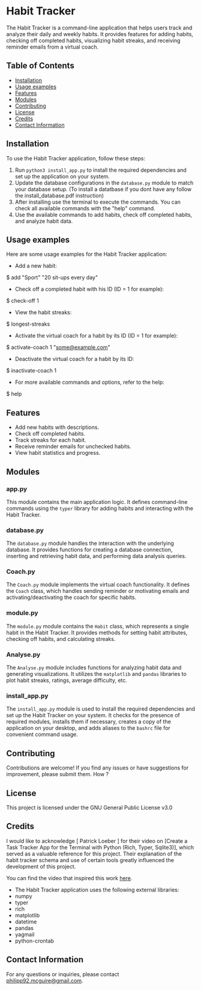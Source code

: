 # Habit Tracker

The Habit Tracker is a command-line application that helps users track and analyze their daily and weekly habits. It provides features for adding habits, checking off completed habits, visualizing habit streaks, and receiving reminder emails from a virtual coach.


## Table of Contents

- [Installation](#installation)
- [Usage examples](#usage)
- [Features](#features)
- [Modules](#documentation)
- [Contributing](#contributing)
- [License](#license)
- [Credits](#credits)
- [Contact Information](#contact-information)


## Installation

To use the Habit Tracker application, follow these steps:

1. Run `python3 install_app.py` to install the required dependencies and set up the application on your system.
2. Update the database configurations in the `database.py` module to match your database setup. (To install a datatbase if you dont have any follow the install_database.pdf instruction)
3. After installing use the terminal to execute the commands. You can check all available commands with the "help" command.
4. Use the available commands to add habits, check off completed habits, and analyze habit data.


## Usage examples

Here are some usage examples for the Habit Tracker application:

- Add a new habit:

$ add "Sport" "20 sit-ups every day"

- Check off a completed habit with his ID (ID = 1 for example):

$ check-off 1

- View the habit streaks:

$ longest-streaks

- Activate the virtual coach for a habit by its ID (ID = 1 for example):

$ activate-coach 1 "some@example.com"

- Deactivate the virtual coach for a habit by its ID:

$ inactivate-coach 1

- For more available commands and options, refer to the help:

$ help


## Features

- Add new habits with descriptions.
- Check off completed habits.
- Track streaks for each habit.
- Receive reminder emails for unchecked habits.
- View habit statistics and progress.


## Modules

### app.py

This module contains the main application logic. It defines command-line commands using the `typer` library for adding habits and interacting with the Habit Tracker.

### database.py

The `database.py` module handles the interaction with the underlying database. It provides functions for creating a database connection, inserting and retrieving habit data, and performing data analysis queries.

### Coach.py

The `Coach.py` module implements the virtual coach functionality. It defines the `Coach` class, which handles sending reminder or motivating emails and activating/deactivating the coach for specific habits.

### module.py

The `module.py` module contains the `Habit` class, which represents a single habit in the Habit Tracker. It provides methods for setting habit attributes, checking off habits, and calculating streaks.

### Analyse.py

The `Analyse.py` module includes functions for analyzing habit data and generating visualizations. It utilizes the `matplotlib` and `pandas` libraries to plot habit streaks, ratings, average difficulty, etc.

### install_app.py

The `install_app.py` module is used to install the required dependencies and set up the Habit Tracker on your system. It checks for the presence of required modules, installs them if necessary, creates a copy of the application on your desktop, and adds aliases to the `bashrc` file for convenient command usage.


## Contributing

Contributions are welcome! If you find any issues or have suggestions for improvement, please submit them. How ?


## License

This project is licensed under the GNU General Public License v3.0


## Credits

I would like to acknowledge [ Patrick Loeber ] for their video on [Create a Task Tracker App for the Terminal with Python (Rich, Typer, Sqlite3)], which served as a valuable reference for this project. Their explanation of the habit tracker schema and use of certain tools greatly influenced the development of this project.

You can find the video that inspired this work [here](https://www.youtube.com/watch?v=ynd67UwG_cI).

- The Habit Tracker application uses the following external libraries:
- numpy
- typer
- rich
- matplotlib
- datetime
- pandas
- yagmail
- python-crontab


## Contact Information

For any questions or inquiries, please contact [philipp92.mcguire@gmail.com](mailto:philipp92.mcguire@gmail.com).




